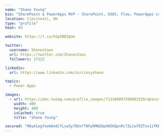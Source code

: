 ```yaml
---
name: "Shane Young"
bio: "SharePoint & PowerApps MVP - SharePoint, O365, Flow, PowerApps consulting? @PowerApps911 | Pure Snark? You found it."
location: Cincinnati, OH
type: "profile"
heat: 93

website: https://t.co/91p5BQ3pUe

twitter:
  username: ShanesCows
  url: https://twitter.com/ShanesCows
  followers: 17122

linkedin:
  url: https://www.linkedin.com/in/cincyshane

topics:
  - Power Apps

images:
  - url: https://pbs.twimg.com/profile_images/713100007398883329/qUzvsvQ3_400x400.jpg
    width: 400
    height: 400
    isCached: true
    title: "Shane Young"

secured: "MAyA1egfno6Ae6CfLsw5y78Oxff8FpRMWI0pXWIKQpnRcl5LCwlRZTxx1ifKBK8RlW1vmPiwuENNpWILimMy58gY7jafbmJIEVV3hxe442jbrAK+DMKQT71K9FkwVE8ym7HfFWfvaD1mEGdAu9Y5C095oS7Df7mFzXrigv7xNra/XIwJXn+oRg58/Lvz22mPTwIDH6jiipCuqo8l0m7Bjsi0BDWBTsXytpUIYnoVU6x8cB89MltUaDMv01Om0Y/eMaca8HiGqJsfQ+Ws2LwhncLhAoFEQ2TxUmvwiu4UQFf8B1sa3gW1UGJEuLDSGvqv4DqdgOwYAOLfClgncatEgiV+B0vpxWjtKOy+aB+fiDiPsIlAFOXeKNMnle6P9uaGww4z9hITSk9UuF/gxBMq7qj2tnY8xDjdQ5Cc1sY1hc0=;kCjW9fq/2pVC8N6ly2zXMQ=="
---
```


